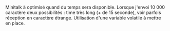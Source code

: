 Minitalk à optimisé quand du temps sera disponible.
Lorsque j'envoi 10 000 caractère deux possibilités : time très long (+ de 15 seconde), voir parfois réception en caractère étrange.
Utilisation d'une variable volatile à mettre en place. 
